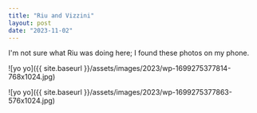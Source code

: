 ```yaml
---
title: "Riu and Vizzini"
layout: post
date: "2023-11-02"
---
```


I'm not sure what Riu was doing here; I found these photos on my phone.

![yo yo]({{ site.baseurl }}/assets/images/2023/wp-1699275377814-768x1024.jpg)

![yo yo]({{ site.baseurl }}/assets/images/2023/wp-1699275377863-576x1024.jpg)
